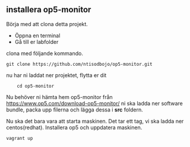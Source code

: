 ## installera op5-monitor

Börja med att clona detta projekt.
- Öppna en terminal
- Gå till er labfolder

clona med följande kommando.

    git clone https://github.com/ntisodbojo/op5-monitor.git

nu har ni laddat ner projektet, flytta er dit

        cd op5-monitor


Nu behöver ni hämta hem op5-monitor från https://www.op5.com/download-op5-monitor/
ni ska ladda ner software bundle, packa upp filerna och lägga dessa i **src** foldern.


Nu ska det bara vara att starta maskinen. Det tar ett tag, vi ska ladda ner centos(redhat). Installera op5 och uppdatera maskinen.

    vagrant up

